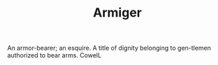 ---
title: Armiger
letter: A
permalink: "/definitions/armiger.html"
body: An armor-bearer; an esquire. A title of dignity belonging to gen-tlemen authorized
  to bear arms. CowelL
published_at: '2018-07-07'
layout: post
---